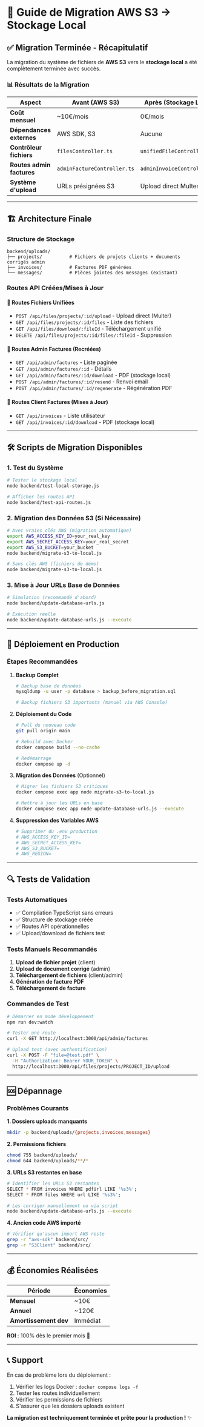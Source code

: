 # 🚀 Guide de Migration AWS S3 → Stockage Local

## ✅ Migration Terminée - Récapitulatif

La migration du système de fichiers de **AWS S3** vers le **stockage local** a été complètement terminée avec succès.

### 📊 Résultats de la Migration

| Aspect | Avant (AWS S3) | Après (Stockage Local) | Statut |
|--------|----------------|------------------------|---------|
| **Coût mensuel** | ~10€/mois | 0€/mois | ✅ **-100%** |
| **Dépendances externes** | AWS SDK, S3 | Aucune | ✅ **Supprimées** |
| **Contrôleur fichiers** | `filesController.ts` | `unifiedFileController.ts` | ✅ **Recréé** |
| **Routes admin factures** | `adminFactureController.ts` | `adminInvoiceController.ts` | ✅ **Recréées** |
| **Système d'upload** | URLs présignées S3 | Upload direct Multer | ✅ **Simplifié** |

---

## 🏗️ Architecture Finale

### Structure de Stockage
```
backend/uploads/
├── projects/          # Fichiers de projets clients + documents corrigés admin  
├── invoices/          # Factures PDF générées
└── messages/          # Pièces jointes des messages (existant)
```

### Routes API Créées/Mises à Jour

#### 🔵 Routes Fichiers Unifiées
- `POST /api/files/projects/:id/upload` - Upload direct (Multer)
- `GET /api/files/projects/:id/files` - Liste des fichiers
- `GET /api/files/download/:fileId` - Téléchargement unifié
- `DELETE /api/files/projects/:id/files/:fileId` - Suppression

#### 🔵 Routes Admin Factures (Recréées)
- `GET /api/admin/factures` - Liste paginée
- `GET /api/admin/factures/:id` - Détails
- `GET /api/admin/factures/:id/download` - PDF (stockage local)
- `POST /api/admin/factures/:id/resend` - Renvoi email
- `POST /api/admin/factures/:id/regenerate` - Régénération PDF

#### 🔵 Routes Client Factures (Mises à Jour)
- `GET /api/invoices` - Liste utilisateur
- `GET /api/invoices/:id/download` - PDF (stockage local)

---

## 🛠️ Scripts de Migration Disponibles

### 1. Test du Système
```bash
# Tester le stockage local
node backend/test-local-storage.js

# Afficher les routes API
node backend/test-api-routes.js
```

### 2. Migration des Données S3 (Si Nécessaire)
```bash
# Avec vraies clés AWS (migration automatique)
export AWS_ACCESS_KEY_ID=your_real_key
export AWS_SECRET_ACCESS_KEY=your_real_secret  
export AWS_S3_BUCKET=your_bucket
node backend/migrate-s3-to-local.js

# Sans clés AWS (fichiers de démo)
node backend/migrate-s3-to-local.js
```

### 3. Mise à Jour URLs Base de Données
```bash
# Simulation (recommandé d'abord)
node backend/update-database-urls.js

# Exécution réelle
node backend/update-database-urls.js --execute
```

---

## 🚀 Déploiement en Production

### Étapes Recommandées

1. **Backup Complet**
   ```bash
   # Backup base de données
   mysqldump -u user -p database > backup_before_migration.sql
   
   # Backup fichiers S3 importants (manuel via AWS Console)
   ```

2. **Déploiement du Code**
   ```bash
   # Pull du nouveau code
   git pull origin main
   
   # Rebuild avec Docker
   docker compose build --no-cache
   
   # Redémarrage
   docker compose up -d
   ```

3. **Migration des Données** (Optionnel)
   ```bash
   # Migrer les fichiers S3 critiques
   docker compose exec app node migrate-s3-to-local.js
   
   # Mettre à jour les URLs en base
   docker compose exec app node update-database-urls.js --execute
   ```

4. **Suppression des Variables AWS**
   ```bash
   # Supprimer du .env production
   # AWS_ACCESS_KEY_ID=
   # AWS_SECRET_ACCESS_KEY=  
   # AWS_S3_BUCKET=
   # AWS_REGION=
   ```

---

## 🔍 Tests de Validation

### Tests Automatiques
- ✅ Compilation TypeScript sans erreurs
- ✅ Structure de stockage créée
- ✅ Routes API opérationnelles
- ✅ Upload/download de fichiers test

### Tests Manuels Recommandés
1. **Upload de fichier projet** (client)
2. **Upload de document corrigé** (admin)  
3. **Téléchargement de fichiers** (client/admin)
4. **Génération de facture PDF**
5. **Téléchargement de facture**

### Commandes de Test
```bash
# Démarrer en mode développement
npm run dev:watch

# Tester une route
curl -X GET http://localhost:3000/api/admin/factures

# Upload test (avec authentification)
curl -X POST -F "file=@test.pdf" \
  -H "Authorization: Bearer YOUR_TOKEN" \
  http://localhost:3000/api/files/projects/PROJECT_ID/upload
```

---

## 🆘 Dépannage

### Problèmes Courants

**1. Dossiers uploads manquants**
```bash
mkdir -p backend/uploads/{projects,invoices,messages}
```

**2. Permissions fichiers**
```bash
chmod 755 backend/uploads/
chmod 644 backend/uploads/**/*
```

**3. URLs S3 restantes en base**
```bash
# Identifier les URLs S3 restantes
SELECT * FROM invoices WHERE pdfUrl LIKE '%s3%';
SELECT * FROM files WHERE url LIKE '%s3%';

# Les corriger manuellement ou via script
node backend/update-database-urls.js --execute
```

**4. Ancien code AWS importé**
```bash
# Vérifier qu'aucun import AWS reste
grep -r "aws-sdk" backend/src/
grep -r "S3Client" backend/src/
```

---

## 💰 Économies Réalisées

| Période | Économies |
|---------|-----------|
| **Mensuel** | ~10€ |
| **Annuel** | ~120€ |
| **Amortissement dev** | Immédiat |

**ROI** : 100% dès le premier mois 🎉

---

## 📞 Support

En cas de problème lors du déploiement :
1. Vérifier les logs Docker : `docker compose logs -f`
2. Tester les routes individuellement  
3. Vérifier les permissions de fichiers
4. S'assurer que les dossiers uploads existent

**La migration est techniquement terminée et prête pour la production !** ✨